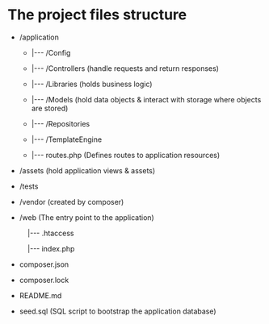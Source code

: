 # The project files structure

* /application
    *   |--- /Config

    *   |--- /Controllers (handle requests and return responses)

    *   |--- /Libraries (holds business logic)

    *   |--- /Models (hold data objects & interact with storage where objects are stored)

    *   |--- /Repositories

    *   |--- /TemplateEngine

    *   |--- routes.php (Defines routes to application resources)

* /assets (hold application views & assets)

* /tests

* /vendor (created by composer)

* /web (The entry point to the application)

    &nbsp;&nbsp;&nbsp;&nbsp;|--- .htaccess

    &nbsp;&nbsp;&nbsp;&nbsp;|--- index.php
    
* composer.json

* composer.lock

* README.md

* seed.sql (SQL script to bootstrap the application database)